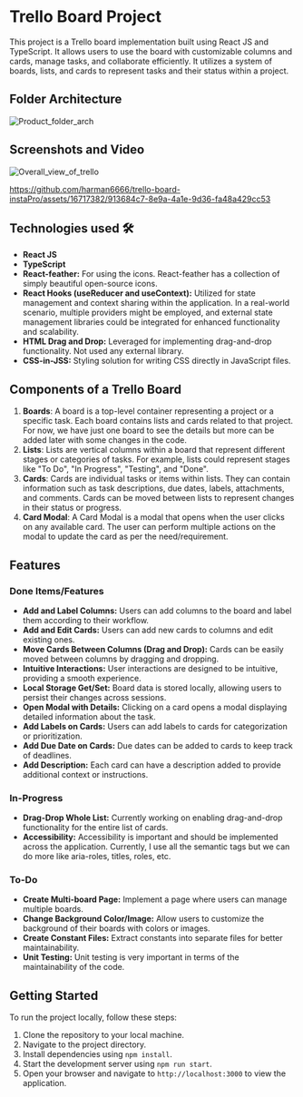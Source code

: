 # Trello Board Project

This project is a Trello board implementation built using React JS and TypeScript. It allows users to use the board with customizable columns and cards, manage tasks, and collaborate efficiently.
It utilizes a system of boards, lists, and cards to represent tasks and their status within a project.

## Folder Architecture
![Product_folder_arch](https://github.com/harman6666/trello-board-instaPro/assets/16717382/f0f21d3f-b81c-4525-bc28-cef5ffae54ff)

## Screenshots and Video
![Overall_view_of_trello](https://github.com/harman6666/trello-board-instaPro/assets/16717382/0bda26f1-0c5f-4219-81e1-cc026a0e8a63)

https://github.com/harman6666/trello-board-instaPro/assets/16717382/913684c7-8e9a-4a1e-9d36-fa48a429cc53

## Technologies used 🛠️
- **React JS**
- **TypeScript**
- **React-feather:** For using the icons. React-feather has a collection of simply beautiful open-source icons.
- **React Hooks (useReducer and useContext):** Utilized for state management and context sharing within the application. In a real-world scenario, multiple providers might be employed, and external state management libraries could be integrated for enhanced functionality and scalability.
- **HTML Drag and Drop:** Leveraged for implementing drag-and-drop functionality. Not used any external library.
- **CSS-in-JSS:** Styling solution for writing CSS directly in JavaScript files.

## Components of a Trello Board
1. **Boards**: A board is a top-level container representing a project or a specific task. Each board contains lists and cards related to that project. For now, we have just one board to see the details but more can be added later with some changes in the code.
2. **Lists**: Lists are vertical columns within a board that represent different stages or categories of tasks. For example, lists could represent stages like "To Do", "In Progress", "Testing", and "Done".
3. **Cards**: Cards are individual tasks or items within lists. They can contain information such as task descriptions, due dates, labels, attachments, and comments. Cards can be moved between lists to represent changes in their status or progress.
3. **Card Modal**: A Card Modal is a modal that opens when the user clicks on any available card. The user can perform multiple actions on the modal to update the card as per the need/requirement.

## Features
### Done Items/Features
- **Add and Label Columns:** Users can add columns to the board and label them according to their workflow.
- **Add and Edit Cards:** Users can add new cards to columns and edit existing ones.
- **Move Cards Between Columns (Drag and Drop):** Cards can be easily moved between columns by dragging and dropping.
- **Intuitive Interactions:** User interactions are designed to be intuitive, providing a smooth experience.
- **Local Storage Get/Set:** Board data is stored locally, allowing users to persist their changes across sessions.
- **Open Modal with Details:** Clicking on a card opens a modal displaying detailed information about the task.
- **Add Labels on Cards:** Users can add labels to cards for categorization or prioritization.
- **Add Due Date on Cards:** Due dates can be added to cards to keep track of deadlines.
- **Add Description:** Each card can have a description added to provide additional context or instructions.

### In-Progress
- **Drag-Drop Whole List:** Currently working on enabling drag-and-drop functionality for the entire list of cards.
- **Accessibility:** Accessibility is important and should be implemented across the application. Currently, I use all the semantic tags but we can do more like aria-roles, titles, roles, etc.

### To-Do
- **Create Multi-board Page:** Implement a page where users can manage multiple boards.
- **Change Background Color/Image:** Allow users to customize the background of their boards with colors or images.
- **Create Constant Files:** Extract constants into separate files for better maintainability.
- **Unit Testing:** Unit testing is very important in terms of the maintainability of the code.

## Getting Started
To run the project locally, follow these steps:
1. Clone the repository to your local machine.
2. Navigate to the project directory.
3. Install dependencies using `npm install`.
4. Start the development server using `npm run start`.
5. Open your browser and navigate to `http://localhost:3000` to view the application.

